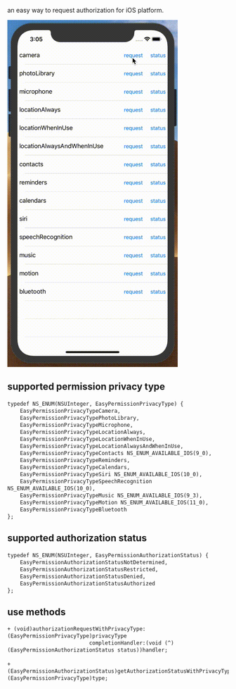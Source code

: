 an easy way to request authorization for iOS platform.

![demo](https://github.com/sunnercc/EasyPermission/blob/master/easyPermission.gif)

## supported permission privacy type
``` objc 
typedef NS_ENUM(NSUInteger, EasyPermissionPrivacyType) {
    EasyPermissionPrivacyTypeCamera,
    EasyPermissionPrivacyTypePhotoLibrary,
    EasyPermissionPrivacyTypeMicrophone,
    EasyPermissionPrivacyTypeLocationAlways,
    EasyPermissionPrivacyTypeLocationWhenInUse,
    EasyPermissionPrivacyTypeLocationAlwaysAndWhenInUse,
    EasyPermissionPrivacyTypeContacts NS_ENUM_AVAILABLE_IOS(9_0),
    EasyPermissionPrivacyTypeReminders,
    EasyPermissionPrivacyTypeCalendars,
    EasyPermissionPrivacyTypeSiri NS_ENUM_AVAILABLE_IOS(10_0),
    EasyPermissionPrivacyTypeSpeechRecognition NS_ENUM_AVAILABLE_IOS(10_0),
    EasyPermissionPrivacyTypeMusic NS_ENUM_AVAILABLE_IOS(9_3),
    EasyPermissionPrivacyTypeMotion NS_ENUM_AVAILABLE_IOS(11_0),
    EasyPermissionPrivacyTypeBluetooth
};
```

## supported authorization status
``` objc 
typedef NS_ENUM(NSUInteger, EasyPermissionAuthorizationStatus) {
    EasyPermissionAuthorizationStatusNotDetermined,
    EasyPermissionAuthorizationStatusRestricted,
    EasyPermissionAuthorizationStatusDenied,
    EasyPermissionAuthorizationStatusAuthorized
};
```

## use methods
``` objc 
+ (void)authorizationRequestWithPrivacyType:(EasyPermissionPrivacyType)privacyType
                          completionHandler:(void (^)(EasyPermissionAuthorizationStatus status))handler;

+ (EasyPermissionAuthorizationStatus)getAuthorizationStatusWithPrivacyType:(EasyPermissionPrivacyType)type;

```
